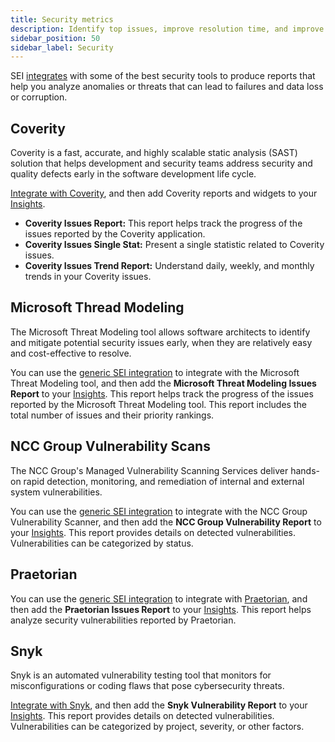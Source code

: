 ```yaml
---
title: Security metrics
description: Identify top issues, improve resolution time, and improve your security posture.
sidebar_position: 50
sidebar_label: Security
---
```


SEI [integrates](/docs/category/integrations) with some of the best security tools to produce reports that help you analyze anomalies or threats that can lead to failures and data loss or corruption.


## Coverity

Coverity is a fast, accurate, and highly scalable static analysis (SAST) solution that helps development and security teams address security and quality defects early in the software development life cycle.

[Integrate with Coverity](../sei-integrations/sei-integration-coverity.md), and then add Coverity reports and widgets to your [Insights](../sei-insights.md).

* **Coverity Issues Report:** This report helps track the progress of the issues reported by the Coverity application.
* **Coverity Issues Single Stat:** Present a single statistic related to Coverity issues.
* **Coverity Issues Trend Report:** Understand daily, weekly, and monthly trends in your Coverity issues.

## Microsoft Thread Modeling

The Microsoft Threat Modeling tool allows software architects to identify and mitigate potential security issues early, when they are relatively easy and cost-effective to resolve.

You can use the [generic SEI integration](../sei-integrations/sei-integration-generic.md) to integrate with the Microsoft Threat Modeling tool, and then add the **Microsoft Threat Modeling Issues Report** to your [Insights](../sei-insights.md). This report helps track the progress of the issues reported by the Microsoft Threat Modeling tool. This report includes the total number of issues and their priority rankings.

## NCC Group Vulnerability Scans

The NCC Group's Managed Vulnerability Scanning Services deliver hands-on rapid detection, monitoring, and remediation of internal and external system vulnerabilities.

You can use the [generic SEI integration](../sei-integrations/sei-integration-generic.md) to integrate with the NCC Group Vulnerability Scanner, and then add the **NCC Group Vulnerability Report** to your [Insights](../sei-insights.md). This report provides details on detected vulnerabilities. Vulnerabilities can be categorized by status.

## Praetorian

You can use the [generic SEI integration](../sei-integrations/sei-integration-generic.md) to integrate with [Praetorian](https://www.praetorian.com/), and then add the **Praetorian Issues Report** to your [Insights](../sei-insights.md). This report helps analyze security vulnerabilities reported by Praetorian.

## Snyk

Snyk is an automated vulnerability testing tool that monitors for misconfigurations or coding flaws that pose cybersecurity threats.

[Integrate with Snyk](../sei-integrations/sei-integration-snyk.md), and then add the **Snyk Vulnerability Report** to your [Insights](../sei-insights.md). This report provides details on detected vulnerabilities. Vulnerabilities can be categorized by project, severity, or other factors.
